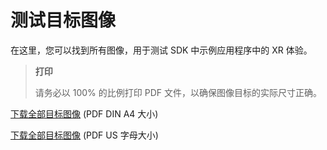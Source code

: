 # 测试目标图像

在这里，您可以找到所有图像，用于测试 SDK 中示例应用程序中的 XR 体验。

> **打印**
> 
> 请务必以 100% 的比例打印 PDF 文件，以确保图像目标的实际尺寸正确。
> 

[下载全部目标图像](https://docs.spaces.qualcomm.com/static/spaces_town_a4.pdf) (PDF DIN A4 大小)

[下载全部目标图像](https://docs.spaces.qualcomm.com/static/spaces_town_usletter.pdf) (PDF US 字母大小)
